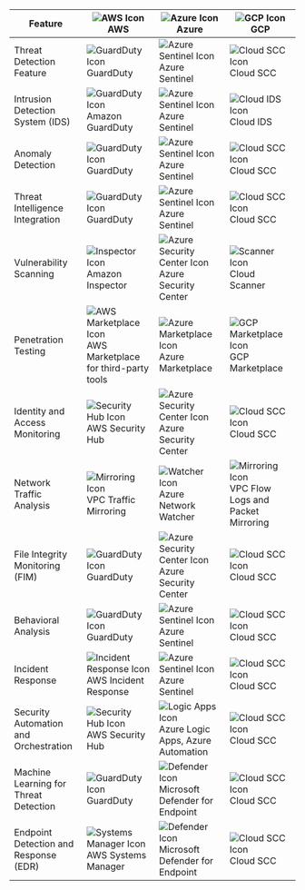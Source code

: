 | Feature                               | ![AWS Icon](https://img.icons8.com/color/24/000000/amazon-web-services.png) AWS | ![Azure Icon](https://img.icons8.com/color/24/000000/microsoft-azure.png) Azure | ![GCP Icon](https://img.icons8.com/color/24/000000/google-cloud-platform.png) GCP |
|---------------------------------------|-----------------------------------------|----------------------------------------|--------------------------------------------|
| Threat Detection Feature              | ![GuardDuty Icon](https://img.icons8.com/color/24/000000/search-property.png) GuardDuty | ![Azure Sentinel Icon](https://img.icons8.com/color/24/000000/microsoft-azure.png) Azure Sentinel | ![Cloud SCC Icon](https://img.icons8.com/color/24/000000/data-protection.png) Cloud SCC |
| Intrusion Detection System (IDS)      | ![GuardDuty Icon](https://img.icons8.com/color/24/000000/search-property.png) Amazon GuardDuty | ![Azure Sentinel Icon](https://img.icons8.com/color/24/000000/microsoft-azure.png) Azure Sentinel | ![Cloud IDS Icon](https://img.icons8.com/color/24/000000/intrusion-detection-system.png) Cloud IDS |
| Anomaly Detection                     | ![GuardDuty Icon](https://img.icons8.com/color/24/000000/search-property.png) GuardDuty | ![Azure Sentinel Icon](https://img.icons8.com/color/24/000000/microsoft-azure.png) Azure Sentinel | ![Cloud SCC Icon](https://img.icons8.com/color/24/000000/data-protection.png) Cloud SCC |
| Threat Intelligence Integration       | ![GuardDuty Icon](https://img.icons8.com/color/24/000000/search-property.png) GuardDuty | ![Azure Sentinel Icon](https://img.icons8.com/color/24/000000/microsoft-azure.png) Azure Sentinel | ![Cloud SCC Icon](https://img.icons8.com/color/24/000000/data-protection.png) Cloud SCC |
| Vulnerability Scanning                | ![Inspector Icon](https://img.icons8.com/color/24/000000/security-checked.png) Amazon Inspector | ![Azure Security Center Icon](https://img.icons8.com/color/24/000000/shield.png) Azure Security Center | ![Scanner Icon](https://img.icons8.com/color/24/000000/scan-stock.png) Cloud Scanner |
| Penetration Testing                   | ![AWS Marketplace Icon](https://img.icons8.com/color/24/000000/online-marketplace.png) AWS Marketplace for third-party tools | ![Azure Marketplace Icon](https://img.icons8.com/color/24/000000/online-marketplace.png) Azure Marketplace | ![GCP Marketplace Icon](https://img.icons8.com/color/24/000000/online-marketplace.png) GCP Marketplace |
| Identity and Access Monitoring        | ![Security Hub Icon](https://img.icons8.com/color/24/000000/security-checked.png) AWS Security Hub | ![Azure Security Center Icon](https://img.icons8.com/color/24/000000/shield.png) Azure Security Center | ![Cloud SCC Icon](https://img.icons8.com/color/24/000000/data-protection.png) Cloud SCC |
| Network Traffic Analysis              | ![Mirroring Icon](https://img.icons8.com/color/24/000000/network-card.png) VPC Traffic Mirroring | ![Watcher Icon](https://img.icons8.com/color/24/000000/network-monitor.png) Azure Network Watcher | ![Mirroring Icon](https://img.icons8.com/color/24/000000/network-card.png) VPC Flow Logs and Packet Mirroring |
| File Integrity Monitoring (FIM)      | ![GuardDuty Icon](https://img.icons8.com/color/24/000000/search-property.png) GuardDuty | ![Azure Security Center Icon](https://img.icons8.com/color/24/000000/shield.png) Azure Security Center | ![Cloud SCC Icon](https://img.icons8.com/color/24/000000/data-protection.png) Cloud SCC |
| Behavioral Analysis                   | ![GuardDuty Icon](https://img.icons8.com/color/24/000000/search-property.png) GuardDuty | ![Azure Sentinel Icon](https://img.icons8.com/color/24/000000/sentinel.png) Azure Sentinel | ![Cloud SCC Icon](https://img.icons8.com/color/24/000000/data-protection.png) Cloud SCC |
| Incident Response                     | ![Incident Response Icon](https://img.icons8.com/color/24/000000/crisis.png) AWS Incident Response | ![Azure Sentinel Icon](https://img.icons8.com/color/24/000000/sentinel.png) Azure Sentinel | ![Cloud SCC Icon](https://img.icons8.com/color/24/000000/data-protection.png) Cloud SCC |
| Security Automation and Orchestration | ![Security Hub Icon](https://img.icons8.com/color/24/000000/security-checked.png) AWS Security Hub | ![Logic Apps Icon](https://img.icons8.com/color/24/000000/workflow.png) Azure Logic Apps, Azure Automation | ![Cloud SCC Icon](https://img.icons8.com/color/24/000000/data-protection.png) Cloud SCC |
| Machine Learning for Threat Detection | ![GuardDuty Icon](https://img.icons8.com/color/24/000000/search-property.png) GuardDuty | ![Defender Icon](https://img.icons8.com/color/24/000000/security-checked.png) Microsoft Defender for Endpoint | ![Cloud SCC Icon](https://img.icons8.com/color/24/000000/data-protection.png) Cloud SCC |
| Endpoint Detection and Response (EDR) | ![Systems Manager Icon](https://img.icons8.com/color/24/000000/online-support.png) AWS Systems Manager | ![Defender Icon](https://img.icons8.com/color/24/000000/security-checked.png) Microsoft Defender for Endpoint | ![Cloud SCC Icon](https://img.icons8.com/color/24/000000/data-protection.png) Cloud SCC |
